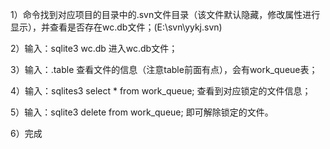 1）命令找到对应项目的目录中的.svn文件目录（该文件默认隐藏，修改属性进行显示），并查看是否存在wc.db文件；(E:\svn\yykj\.svn)

2）输入：sqlite3 wc.db    进入wc.db文件；

3）输入：.table    查看文件的信息（注意table前面有点），会有work_queue表；

4）输入：sqlites3 select * from work_queue;    查看到对应锁定的文件信息；

5）输入：sqlite3 delete from work_queue;     即可解除锁定的文件。

6）完成